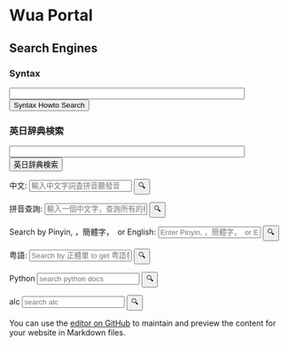 <style>
  input {
    size="50"
  }
</style>

# Wua Portal


## Search Engines

### Syntax
<!-- https://support.google.com/programmable-search/thread/184677405/how-can-i-fix-problem-about-using-two-programmable-search-engines-in-one-page?hl=en -->
<!-- 
<script async src="https://cse.google.com/cse.js?cx=3acd834d7218e856f"></script>
<div class="gcse-search"></div> 
-->
<form method="get" action="https://cse.google.com/cse" accept-charset="UTF-8"> 
<input type="hidden" name="cx" value="3acd834d7218e856f" />
<input type="text" name="q" id="search-3acd834d7218e856f" size="50" value="" /> 
<input type="submit" value="Syntax Howto Search" /> 
</form>

### 英日辞典検索
<!-- https://support.google.com/programmable-search/thread/184677405/how-can-i-fix-problem-about-using-two-programmable-search-engines-in-one-page?hl=en -->
<form method="get" action="https://cse.google.com/cse" accept-charset="UTF-8"> 
<input type="hidden" name="cx" value="b611564fcb8a8f9f4" />
<input type="text" name="q" id="search-b611564fcb8a8f9f4" size="50" value="" /> 
<input type="submit" value="英日辞典検索" /> 
</form>

<form action="https://chinese.yabla.com/chinese-english-pinyin-dictionary.php" id="form1">
  <label for="chinese">中文:</label>
  <input type="text" placeholder="輸入中文字詞査拼音聽發音" id="search-yabla" name="yabla">
  <input type="submit" value="🔍">
</form>

<form action="https://crptransfer.moe.gov.tw/index.jsp" id="tai">
  <label for="chinese">拼音查詢:</label>
  <input type="text" placeholder="輸入一個中文字，查詢所有的標音​" id="SN" name="SN">
  <input type="submit" value="🔍">
</form>

<form action="https://dictionary.writtenchinese.com/" id="chinese">
  <label for="chinese">Search by Pinyin, ，簡體字，　or English: </label>
  <input type="text" placeholder="Enter Pinyin, ，簡體字，　or English" id="SＫ" name="SＫ">
  <input type="submit" value="🔍">
</form>

<form accept-charset="big5" action="https://humanum.arts.cuhk.edu.hk/Lexis/lexi-can/search.php" id="form2">
  <label for="yue">粤語:</label>
  <input type="text" placeholder="Search by 正體單 to get 粤語發音" id="yue" name="yue">
  <input type="submit" value="🔍">
</form>

<form action="https://docs.python.org/3/search.html" id="pythondocs">
  <label for="pythondocs">Python</label>
  <input type="text" placeholder="search python docs" id="q" name="q">
  <input type="submit" value="🔍">
</form>

<form action="https://eow.alc.co.jp/search" id="alc">
  <label for="alc">alc</label>
  <input type="text" placeholder="search alc" id="q" name="q">
  <input type="submit" value="🔍">
</form>

<script src="https://gist.github.com/githubwua/48cb99409f81fb5bd6e5a58e94338a1c.js"></script>


You can use the [editor on GitHub](https://github.com/githubwua/githubwua.github.io/edit/main/index.md) to maintain and preview the content for your website in Markdown files.
